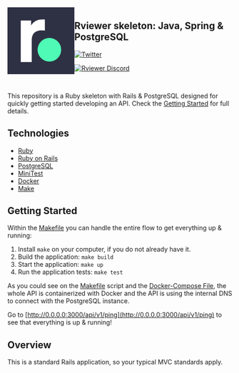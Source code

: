<img align="left"  width="150" height="150" src=".github/rviewer_logo--dark.png" />

## Rviewer skeleton: Java, Spring & PostgreSQL

[![Twitter](https://img.shields.io/badge/rviewer__-%231DA1F2.svg?style=for-the-badge&logo=Twitter&logoColor=white)](https://twitter.com/Rviewer_/)

[![Rviewer Discord](https://badgen.net/discord/members/VVN4ur8FaQ)](https://discord.gg/VVN4ur8FaQ)

<br/>

This repository is a Ruby skeleton with Rails & PostgreSQL designed for quickly getting started developing an API.
Check the [Getting Started](#getting-started) for full details.

## Technologies

* [Ruby](https://www.ruby-lang.org/en/)
* [Ruby on Rails](https://rubyonrails.org/)
* [PostgreSQL](https://www.postgresql.org/)
* [MiniTest](https://github.com/minitest/minitest)
* [Docker](https://www.docker.com/)
* [Make](https://www.gnu.org/software/make/manual/make.html)

## Getting Started

Within the [Makefile](Makefile) you can handle the entire flow to get everything up & running:

1. Install `make` on your computer, if you do not already have it.
2. Build the application: `make build`
3. Start the application: `make up`
4. Run the application tests: `make test`

As you could see on the [Makefile](Makefile) script and the [Docker-Compose File](docker-compose.yml), the whole API
is containerized with Docker and the API is using the internal DNS to connect with the PostgreSQL instance.

Go to [http://0.0.0.0:3000/api/v1/ping](http://0.0.0.0:3000/api/v1/ping) to see that everything is up & running!

## Overview
This is a standard Rails application, so your typical MVC standards apply.